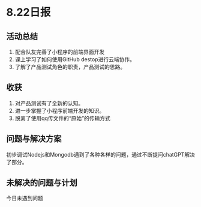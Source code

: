 # 8.22日报
## 活动总结

1. 配合队友完善了小程序的前端界面开发
1. 课上学习了如何使用GitHub destop进行云端协作。
1. 了解了产品测试角色的职责，产品测试的思路。

## 收获

1. 对产品测试有了全新的认知。
1. 进一步掌握了小程序前端开发的知识。
1. 脱离了使用qq传文件的“原始”的传输方式

## 问题与解决方案

初步调试Nodejs和Mongodb遇到了各种各样的问题，通过不断提问chatGPT解决了部分。

## 未解决的问题与计划

今日未遇到问题